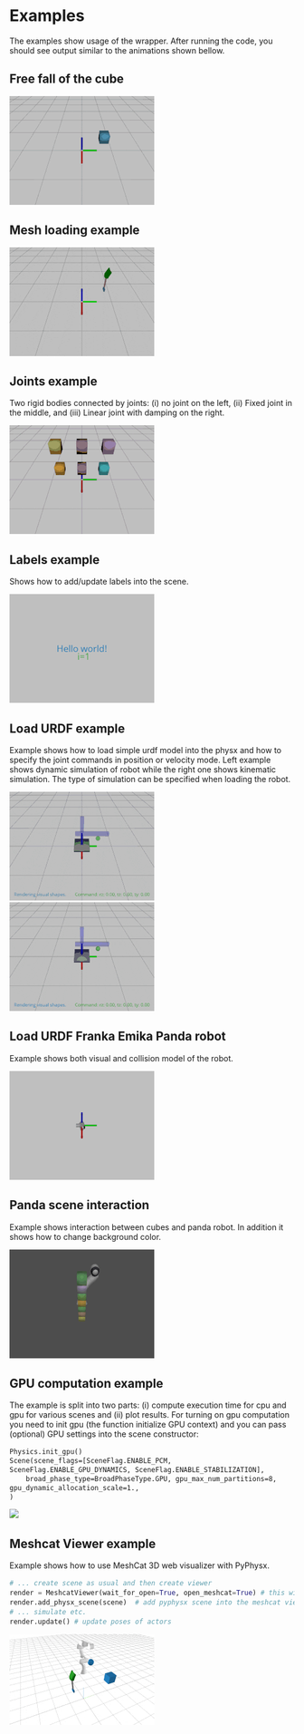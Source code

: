 # Examples
The examples show usage of the wrapper. After running the code, you should see output similar to the animations shown bellow.

## Free fall of the cube
![](videos/anim_01_free_fall.gif)

## Mesh loading example
![](videos/anim_02_spade.gif)

## Joints example
Two rigid bodies connected by joints: 
(i) no joint on the left,
(ii) Fixed joint in the middle,
and (iii) Linear joint with damping on the right.

![](videos/anim_03_joints.gif)

## Labels example
Shows how to add/update labels into the scene.

![](videos/anim_04_labels.gif)


## Load URDF example
Example shows how to load simple urdf model into the physx and how to specify the joint commands in position or velocity mode.
Left example shows dynamic simulation of robot while the right one shows kinematic simulation.
The type of simulation can be specified when loading the robot.

![](videos/anim_05_load_urdf.gif)
![](videos/anim_05_load_urdf_kinematic.gif)

## Load URDF Franka Emika Panda robot
Example shows both visual and collision model of the robot.

![](videos/anim_05a_load_panda.gif)

## Panda scene interaction
Example shows interaction between cubes and panda robot. In addition it shows how to change background color.

![](videos/anim_05b_panda_cubes.gif)

## GPU computation example
The example is split into two parts: (i) compute execution time for cpu and gpu for various scenes and (ii) plot results.
For turning on gpu computation you need to init gpu (the function initialize GPU context) and you can pass (optional) GPU settings into the scene constructor:
```
Physics.init_gpu()
Scene(scene_flags=[SceneFlag.ENABLE_PCM, SceneFlag.ENABLE_GPU_DYNAMICS, SceneFlag.ENABLE_STABILIZATION],
    broad_phase_type=BroadPhaseType.GPU, gpu_max_num_partitions=8, gpu_dynamic_allocation_scale=1.,
)
```
![](06_gpu_performance.png)

## Meshcat Viewer example
Example shows how to use MeshCat 3D web visualizer with PyPhysx.
```python
# ... create scene as usual and then create viewer
render = MeshcatViewer(wait_for_open=True, open_meshcat=True) # this will open tab in your browser with empty scene
render.add_physx_scene(scene)  # add pyphysx scene into the meshcat viewer
# ... simulate etc.
render.update() # update poses of actors

```
![](videos/anim_07_meshcat.gif)

